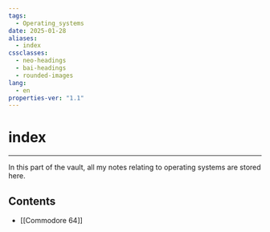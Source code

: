 ```yaml
---
tags:
  - Operating_systems
date: 2025-01-28
aliases:
  - index
cssclasses:
  - neo-headings
  - bai-headings
  - rounded-images
lang:
  - en
properties-ver: "1.1"
---
```

# index

***
In this part of the vault, all my notes relating to operating systems are stored here. 

## Contents
- [[Commodore 64]]